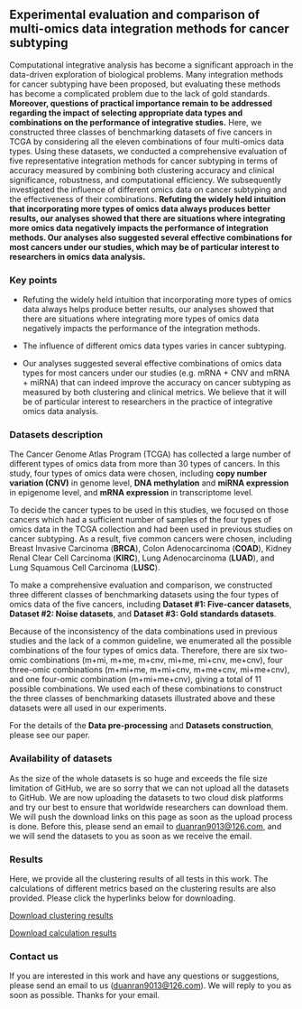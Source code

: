 ## Experimental evaluation and comparison of multi-omics data integration methods for cancer subtyping

Computational integrative analysis has become a significant approach in the data-driven exploration of biological problems. Many integration methods for cancer subtyping have been proposed, but evaluating these methods has become a complicated problem due to the lack of gold standards. **Moreover, questions of practical importance remain to be addressed regarding the impact of selecting appropriate data types and combinations on the performance of integrative studies.** Here, we constructed three classes of benchmarking datasets of five cancers in TCGA by considering all the eleven combinations of four multi-omics data types. Using these datasets, we conducted a comprehensive evaluation of five representative integration methods for cancer subtyping in terms of accuracy measured by combining both clustering accuracy and clinical significance, robustness, and computational efficiency. We subsequently investigated the influence of different omics data on cancer subtyping and the effectiveness of their combinations. **Refuting the widely held intuition that incorporating more types of omics data always produces better results, our analyses showed that there are situations where integrating more omics data negatively impacts the performance of integration methods. Our analyses also suggested several effective combinations for most cancers under our studies, which may be of particular interest to researchers in omics data analysis.**



### Key points

- Refuting the widely held intuition that incorporating more types of omics data always helps produce better results, our analyses showed that there are situations where integrating more types of omics data negatively impacts the performance of the integration methods.

- The influence of different omics data types varies in cancer subtyping.

- Our analyses suggested several effective combinations of omics data types for most cancers under our studies (e.g. mRNA + CNV and mRNA + miRNA) that can indeed improve the accuracy on cancer subtyping as measured by both clustering and clinical metrics. We believe that it will be of particular interest to researchers in the practice of integrative omics data analysis.



### Datasets description

The Cancer Genome Atlas Program (TCGA) has collected a large number of different types of omics data from more than 30 types of cancers. In this study, four types of omics data were chosen, including **copy number variation (CNV)** in genome level, **DNA methylation** and **miRNA expression** in epigenome level, and **mRNA expression** in transcriptome level. 

To decide the cancer types to be used in this studies, we focused on those cancers which had a sufficient number of samples of the four types of omics data in the TCGA collection and had been used in previous studies on cancer subtyping. As a result, five common cancers were chosen, including Breast Invasive Carcinoma (**BRCA**), Colon Adenocarcinoma (**COAD**), Kidney Renal Clear Cell Carcinoma (**KIRC**), Lung Adenocarcinoma (**LUAD**), and Lung Squamous Cell Carcinoma (**LUSC**). 

To make a comprehensive evaluation and comparison, we constructed three different classes of benchmarking datasets using the four types of omics data of the five cancers, including **Dataset #1: Five-cancer datasets**, **Dataset #2: Noise datasets**, and **Dataset #3: Gold standards datasets**.

Because of the inconsistency of the data combinations used in previous studies and the lack of a common guideline, we enumerated all the possible combinations of the four types of omics data. Therefore, there are six two-omic combinations (m+mi, m+me, m+cnv, mi+me, mi+cnv, me+cnv), four three-omic combinations (m+mi+me, m+mi+cnv, m+me+cnv, mi+me+cnv), and one four-omic combination (m+mi+me+cnv), giving a total of 11 possible combinations. We used each of these combinations to construct the three classes of benchmarking datasets illustrated above and these datasets were all used in our experiments.

For the details of the **Data pre-processing** and **Datasets construction**, please see our paper.



### Availability of datasets

As the size of the whole datasets is so huge and exceeds the file size limitation of GitHub, we are so sorry that we can not upload all the datasets to GitHub. We are now uploading the datasets to two cloud disk platforms and try our best to ensure that worldwide researchers can download them. We will push the download links on this page as soon as the upload process is done. Before this, please send an email to duanran9013@126.com, and we will send the datasets to you as soon as we receive the email.



### Results

Here, we provide all the clustering results of all tests in this work. The calculations of different metrics based on the clustering results are also provided. Please click the hyperlinks below for downloading.

[Download clustering results]()

[Download calculation results]()



### Contact us

If you are interested in this work and have any questions or suggestions, please send an email to us (duanran9013@126.com). We will reply to you as soon as possible. Thanks for your email.

